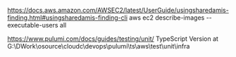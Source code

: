 https://docs.aws.amazon.com/AWSEC2/latest/UserGuide/usingsharedamis-finding.html#usingsharedamis-finding-cli
aws ec2 describe-images --executable-users all

https://www.pulumi.com/docs/guides/testing/unit/
TypeScript Version at G:\DWork\osource\cloudc\devops\pulumi\ts\aws\test\unit\infra